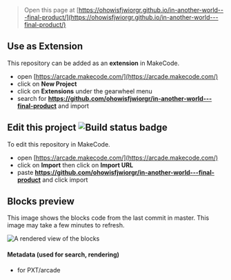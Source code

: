  


> Open this page at [https://ohowisfjwiorgr.github.io/in-another-world---final-product/](https://ohowisfjwiorgr.github.io/in-another-world---final-product/)

## Use as Extension

This repository can be added as an **extension** in MakeCode.

* open [https://arcade.makecode.com/](https://arcade.makecode.com/)
* click on **New Project**
* click on **Extensions** under the gearwheel menu
* search for **https://github.com/ohowisfjwiorgr/in-another-world---final-product** and import

## Edit this project ![Build status badge](https://github.com/ohowisfjwiorgr/in-another-world---final-product/workflows/MakeCode/badge.svg)

To edit this repository in MakeCode.

* open [https://arcade.makecode.com/](https://arcade.makecode.com/)
* click on **Import** then click on **Import URL**
* paste **https://github.com/ohowisfjwiorgr/in-another-world---final-product** and click import

## Blocks preview

This image shows the blocks code from the last commit in master.
This image may take a few minutes to refresh.

![A rendered view of the blocks](https://github.com/ohowisfjwiorgr/in-another-world---final-product/raw/master/.github/makecode/blocks.png)

#### Metadata (used for search, rendering)

* for PXT/arcade
<script src="https://makecode.com/gh-pages-embed.js"></script><script>makeCodeRender("{{ site.makecode.home_url }}", "{{ site.github.owner_name }}/{{ site.github.repository_name }}");</script>
